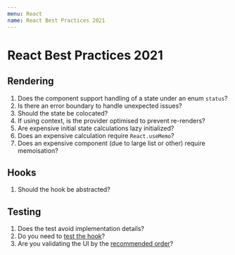 ```yaml
---
menu: React
name: React Best Practices 2021
---
```


# React Best Practices 2021

## Rendering

1. Does the component support handling of a state under an enum `status`?
2. Is there an error boundary to handle unexpected issues?
3. Should the state be colocated?
4. If using context, is the provider optimised to prevent re-renders?
5. Are expensive initial state calculations lazy initialized?
6. Does an expensive calculation require `React.useMemo`?
7. Does an expensive component (due to large list or other) require memoisation?

## Hooks

1. Should the hook be abstracted?

## Testing

1. Does the test avoid implementation details?
2. Do you need to [test the hook](https://github.com/testing-library/react-hooks-testing-library#when-to-use-this-library)?
3. Are you validating the UI by the [recommended order](https://testing-library.com/docs/queries/about/#priority)?
